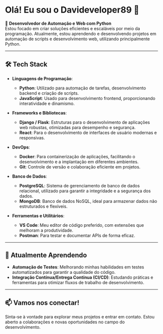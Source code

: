 # Olá! Eu sou o Davideveloper89 👋

🚀 **Desenvolvedor de Automação e Web com Python**  
Estou focado em criar soluções eficientes e escaláveis por meio da programação. Atualmente, estou aprendendo e desenvolvendo projetos em automação de scripts e desenvolvimento web, utilizando principalmente Python.

---

## 🛠️ Tech Stack

- **Linguagens de Programação**:
  - **Python**: Utilizado para automação de tarefas, desenvolvimento backend e criação de scripts.
  - **JavaScript**: Usado para desenvolvimento frontend, proporcionando interatividade e dinamismo.

- **Frameworks e Bibliotecas**:
  - **Django / Flask**: Estruturas para o desenvolvimento de aplicações web robustas, otimizadas para desempenho e segurança.
  - **React**: Para o desenvolvimento de interfaces de usuário modernas e responsivas.

- **DevOps**:
  - **Docker**: Para containerização de aplicações, facilitando o desenvolvimento e a implantação em diferentes ambientes.
  - **Git**: Controle de versão e colaboração eficiente em projetos.

- **Banco de Dados**:
  - **PostgreSQL**: Sistema de gerenciamento de banco de dados relacional, utilizado para garantir a integridade e a segurança dos dados.
  - **MongoDB**: Banco de dados NoSQL, ideal para armazenar dados não estruturados e flexíveis.

- **Ferramentas e Utilitários**:
  - **VS Code**: Meu editor de código preferido, com extensões que melhoram a produtividade.
  - **Postman**: Para testar e documentar APIs de forma eficaz.

---

## 🌱 Atualmente Aprendendo

- **Automação de Testes**: Melhorando minhas habilidades em testes automatizados para garantir a qualidade do código.
- **Integração Contínua/Entrega Contínua (CI/CD)**: Estudando práticas e ferramentas para otimizar fluxos de trabalho de desenvolvimento.

---

## 📫 Vamos nos conectar!

Sinta-se à vontade para explorar meus projetos e entrar em contato. Estou aberto a colaborações e novas oportunidades no campo do desenvolvimento.
